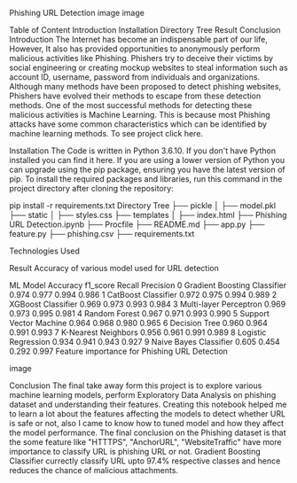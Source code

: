 Phishing URL Detection
image image

Table of Content
Introduction
Installation
Directory Tree
Result
Conclusion
Introduction
The Internet has become an indispensable part of our life, However, It also has provided opportunities to anonymously perform malicious activities like Phishing. Phishers try to deceive their victims by social engineering or creating mockup websites to steal information such as account ID, username, password from individuals and organizations. Although many methods have been proposed to detect phishing websites, Phishers have evolved their methods to escape from these detection methods. One of the most successful methods for detecting these malicious activities is Machine Learning. This is because most Phishing attacks have some common characteristics which can be identified by machine learning methods. To see project click here.

Installation
The Code is written in Python 3.6.10. If you don't have Python installed you can find it here. If you are using a lower version of Python you can upgrade using the pip package, ensuring you have the latest version of pip. To install the required packages and libraries, run this command in the project directory after cloning the repository:

pip install -r requirements.txt
Directory Tree
├── pickle
│   ├── model.pkl
├── static
│   ├── styles.css
├── templates
│   ├── index.html
├── Phishing URL Detection.ipynb
├── Procfile
├── README.md
├── app.py
├── feature.py
├── phishing.csv
├── requirements.txt


Technologies Used


    

Result
Accuracy of various model used for URL detection


ML Model	Accuracy	f1_score	Recall	Precision
0	Gradient Boosting Classifier	0.974	0.977	0.994	0.986
1	CatBoost Classifier	0.972	0.975	0.994	0.989
2	XGBoost Classifier	0.969	0.973	0.993	0.984
3	Multi-layer Perceptron	0.969	0.973	0.995	0.981
4	Random Forest	0.967	0.971	0.993	0.990
5	Support Vector Machine	0.964	0.968	0.980	0.965
6	Decision Tree	0.960	0.964	0.991	0.993
7	K-Nearest Neighbors	0.956	0.961	0.991	0.989
8	Logistic Regression	0.934	0.941	0.943	0.927
9	Naive Bayes Classifier	0.605	0.454	0.292	0.997
Feature importance for Phishing URL Detection

image

Conclusion
The final take away form this project is to explore various machine learning models, perform Exploratory Data Analysis on phishing dataset and understanding their features.
Creating this notebook helped me to learn a lot about the features affecting the models to detect whether URL is safe or not, also I came to know how to tuned model and how they affect the model performance.
The final conclusion on the Phishing dataset is that the some feature like "HTTTPS", "AnchorURL", "WebsiteTraffic" have more importance to classify URL is phishing URL or not.
Gradient Boosting Classifier currectly classify URL upto 97.4% respective classes and hence reduces the chance of malicious attachments.
